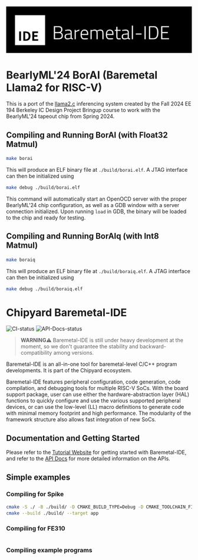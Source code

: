 ![](docs/logo_b.png)

# BearlyML'24 BorAI (Baremetal Llama2 for RISC-V)

This is a port of the [llama2.c](https://github.com/karpathy/llama2.c/tree/master) inferencing system created by the Fall 2024 EE 194 Berkeley IC Design Project Bringup course to work with the BearlyML'24 tapeout chip from Spring 2024.

## Compiling and Running BorAI (with Float32 Matmul)

```bash
make borai
```

This will produce an ELF binary file at `./build/borai.elf`. A JTAG interface can then be initialized using

```bash
make debug ./build/borai.elf
```

This command will automatically start an OpenOCD server with the proper BearlyML'24 chip configuration, as well as a GDB window with a server connection initialized. Upon running `load` in GDB, the binary will be loaded to the chip and ready for testing.

## Compiling and Running BorAIq (with Int8 Matmul)

```bash
make boraiq
```

This will produce an ELF binary file at `./build/boraiq.elf`. A JTAG interface can then be initialized using

```bash
make debug ./build/boraiq.elf
```

# Chipyard Baremetal-IDE

![CI-status](https://img.shields.io/github/actions/workflow/status/ucb-bar/Baremetal-IDE/make-examples.yaml?branch=main&style=flat-square&label=CI&logo=githubactions&logoColor=fff) ![API-Docs-status](https://img.shields.io/github/actions/workflow/status/ucb-bar/Baremetal-IDE/build-docs.yaml?branch=main&style=flat-square&label=Docs&logo=googledocs&logoColor=fff)

> **WARNING⚠️**
> Baremetal-IDE is still under heavy development at the moment, so we don't guarantee the stability and backward-compatibility among versions.

Baremetal-IDE is an all-in-one tool for baremetal-level C/C++ program developments. It is part of the Chipyard ecosystem.

Baremetal-IDE features peripheral configuration, code generation, code compilation, and debugging tools for multiple RISC-V SoCs. With the board support package, user can use either the hardware-abstraction layer (HAL) functions to quickly configure and use the various supported peripheral devices, or can use the low-level (LL) macro definitions to generate code with minimal memory footprint and high performance. The modularity of the framework structure also allows fast integration of new SoCs. 


## Documentation and Getting Started

Please refer to the [Tutorial Website](https://ucb-bar.gitbook.io/chipyard/baremetal-ide/getting-started-with-baremetal-ide) for getting started with Baremetal-IDE, and refer to the [API Docs](https://ucb-bar.github.io/Baremetal-IDE/index.html) for more detailed information on the APIs.


## Simple examples

### Compiling for Spike

```bash
cmake -S ./ -B ./build/ -D CMAKE_BUILD_TYPE=Debug -D CMAKE_TOOLCHAIN_FILE=./riscv-gcc.cmake
cmake --build ./build/ --target app
```

### Compiling for FE310

```bash

```

### Compiling example programs

```bash

```

